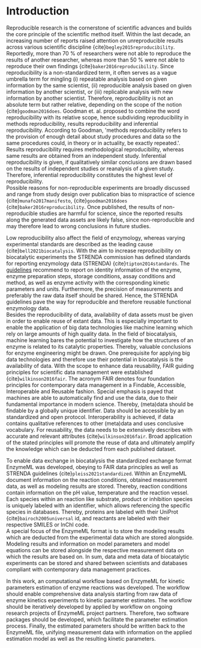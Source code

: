 # Introduction

Reproducible research is the cornerstone of scientific advances and builds the core principle of the scientific method itself. Within the last decade, an increasing number of reports raised attention on unreproducible results across various scientific discipline {cite}`begley2015reproducibility`. Reportedly, more than 70 % of researchers were not able to reproduce the results of another researcher, whereas more than 50 % were not able to reproduce their own findings {cite}`baker2016reproducibility`.
Since reproducibility is a non-standardized term, it often serves as a vague umbrella term for mingling (i) repeatable analysis based on given information by the same scientist, (ii) reproducible analysis based on given information by another scientist, or (iii) replicable analysis with new information by another scientist.
Therefore, reproducibility is not an absolute term but rather relative, depending on the scope of the notion {cite}`goodman2016does`. Goodman et. al. proposed to combine the word reproducibility with its relative scope, hence subdividing reproducibility in methods reproducibility, results reproducibility and inferential reproducibility. According to Goodman, 'methods reproducibility refers to the provision of enough detail about study procedures and data so the same procedures could, in theory or in actuality, be exactly repeated.'. Results reproducibility requires methodological reproducibility, whereas same results are obtained from an independent study. Inferential reproducibility is given, if qualitatively similar conclusions are drawn based on the results of independent studies or reanalysis of a given study. Therefore, inferential reproducibility constitutes the highest level of reproducibility.  
Possible reasons for non-reproducible experiments are broadly discussed and range from study design over publication bias to mispractice of science {cite}`munafo2017manifesto`, {cite}`goodman2016does` {cite}`baker2016reproducibility`. Once published, the results of non-reproducible studies are harmful for science, since the reported results along the generated data assets are likely false, since non-reproducible and may therefore lead to wrong conclusions in future studies.

Low reproducibility also affect the field of enzymology, whereas varying experimental standards are described as the leading cause {cite}`bell2021biocatalysis`. With the aim to increase reproducibility on biocatalytic experiments the STRENDA commission has defined standards for reporting enzymology data (STRENDA) {cite}`tipton2014standards`. The [guidelines](https://www.beilstein-institut.de/en/projects/strenda/guidelines/) recommend to report on identity information of the enzyme, enzyme preparation steps, storage conditions, assay conditions and method, as well as enzyme activity with the corresponding kinetic parameters and units. Furthermore, the precision of measurements and preferably the raw data itself should be shared. Hence, the STRENDA guidelines pave the way for reproducible and therefore reusable functional enzymology data.  
Besides the reproducibility of data, availability of data assets must be given in order to enable reuse of extant data. This is especially important to enable the application of big data technologies like machine learning which rely on large amounts of high quality data. In the field of biocatalysis, machine learning bares the potential to investigate how the structures of an enzyme is related to its catalytic properties. Thereby, valuable conclusions for enzyme engineering might be drawn.
One prerequisite for applying big data technologies and therefore use their potential in biocatalysis is the availability of data. With the scope to enhance data reusability, FAIR guiding principles for scientific data management were established {cite}`wilkinson2016fair`. The acronym FAIR denotes four foundation principles for contemporary data management in a Findable, Accessible, Interoperable and Reusable fashion. Special emphasis is payed that machines are able to automatically find and use the data, due to their fundamental importance in modern science. Thereby, (meta)data should be findable by a globally unique identifier. Data should be accessible by an standardized and open protocol. Interoperability is achieved, if data contains qualitative references to other (meta)data and uses conclusive vocabulary. For reusability, the data needs to be extensively describes with accurate and relevant attributes {cite}`wilkinson2016fair`. Broad application of the stated principles will promote the reuse of data and ultimately amplify the knowledge which can be deducted from each published dataset.

To enable data exchange in biocatalysis the standardized exchange format EnzymeML was developed, obeying to FAIR data principles as well as STRENDA guidelines {cite}`pleiss2021standardized`. Within an EnzymeML document information on the reaction conditions, obtained measurement data, as well as modeling results are stored. Thereby, reaction conditions contain information on the pH value, temperature and the reaction vessel. Each species within an reaction like substrate, product or inhibition species is uniquely labeled with an identifier, which allows referencing the specific species in databases. Thereby, proteins are labeled with their UniProt {cite}`bairoch2005universal` id, and reactants are labeled with their respective SMILES or InChI code.  
A special focus of the EnzymeML format is to store the modeling results which are deducted from the experimental data which are stored alongside.
Modeling results and information on model parameters and model equations can be stored alongside the respective measurement data on which the results are based on. In sum, data and meta data of biocatalytic experiments can be stored and shared between scientists and databases compliant with contemporary data management practices.

In this work, an computational workflow based on EnzymeML for kinetic parameters estimation of enzyme reactions was developed. The workflow should enable comprehensive data analysis starting from raw data of enzyme kinetics experiments to kinetic parameter estimates. The workflow should be iteratively developed by applied by workflow on ongoing research projects of EnzymeML project partners. Therefore, two software packages should be developed, which facilitate the parameter estimation process. Finally, the estimated parameters should be written back to the EnzymeML file, unifying measurement data with information on the applied estimation model as well as the resulting kinetic parameters.
